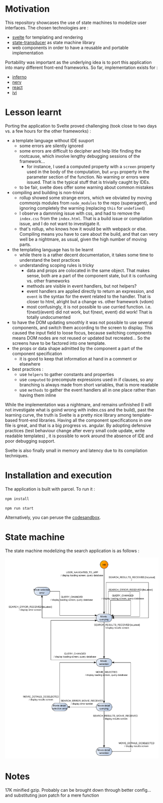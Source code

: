 # Motivation
This repository showcases the use of state machines to modelize user interfaces. The chosen 
technologies are :
 - [svelte](https://svelte.technology/) for templating and rendering
 - [state-transducer](https://github.com/brucou/state-transducer) as state machine library
 - web components in order to have a reusable and portable implementation
 
Portability was important as the underlying idea is to port this application into many different
front-end frameworks. So far, implementation exists for :
  - [inferno](https://github.com/brucou/movie-search-app-inferno)
  - [nerv](https://github.com/brucou/movie-search-app-nerv)
  - [react](https://codesandbox.io/s/kwn3lx2qx7)
  - [ivi](https://github.com/brucou/movie-search-app-ivi)

# Lesson learnt
Porting the application to Svelte proved challenging (took close to two days vs. a few hours for 
the other frameworks) :
- a template language without IDE suuport
  - some errors are silently ignored
  - some errors are difficult to decipher and help litle finding the rootcause, which involve 
  lengthy debugging sessions of the framework...
    - for instance, I used a computed property with a `screen` property used in the body of the 
    computation, but `args` property in the parameter section of the function.  No warning or 
    errors were issued. That is the typical stuff that is trivially caught by IDEs.
  - to be fair, svelte does offer some warning about common mistakes
- compiling and building is non-trivial
  - rollup showed some strange errors, which we obviated by moving commonjs modules from 
  `node_modules` to the repo (superagent), and ignoring completely the warning (replacing `this` 
  for `undefined`)
  - I observe a damnning issue with css, and had to remove the `index.css` from the `index.html`.
   That is a build issue or compilation issue, and I do not want to investigate it.
  - that's rollup, who knows how it would be with webpack or else. Compiling means you have to 
  care about the build, and that can very well be a nightmare, as usual, given the high number of
   moving parts.
- the templating language has to be learnt
  - while there is a rather decent documentation, it takes some time to understand the best 
  practices
  - understanding scoping rules is tricky
    - data and props are colocated in the same object. That makes sense, both are a part of the 
    component state, but it is confusing vs. other frameworks
    - methods are visible in event handlers, but not helpers?
    - event handlers are applied directly to return an expression, and `event` is the syntax for 
    the event related to the handler. That is closer to html, alright but a change vs. other 
    framework (vdom)
    - most confusingly, it is not possible to use curried function. i.e. f(next)(event) did not 
    work, but f(next, event) did work! That is totally undocumented
- to have the DOM updating smoothly it was not possible to use several components, and switch 
them according to the screen to display. This caused the input field to loose focus, because 
switching components means DOM nodes are not reused or updated but recreated... So the screens 
have to be factored into one template.
- the props or data shape admitted by the component a part of the component specification
  - it is good to keep that information at hand in a comment or elsewhere
- best practices :
  - use `helpers` to gather constants and properties
  - use `computed` to precompute expressions used in if clauses, so any branching is always made 
  from short variables, that is more readable
  - use `methods` to gather the event handlers all in one place rather than having them inline

While the implementation was a nightmare, and remains unfinished (I will not investigate what is 
goind wrong with index.css and the build), past the learning curve, the truth is Svelte is a 
pretty nice library among template-based front-end libraries. Having all the component 
specifications in one file is great, and that is a big progress vs. angular. By adopting 
defensive practices (test behaviour change after every small code update, write readable templates)
, it is possible to work around the absence of IDE and poor debugging support.  

Svelte is also finally small in memory and latency due to its compilation techniques.

# Installation and execution
The application is built with parcel. To run it :

`npm install`

`npm run start`

Alternatively, you can peruse the [codesandbox](https://codesandbox.io/s/3x9x5v4kq5).

# State machine
The state machine modelizing the search application is as follows :

![](movie%20search%20good%20fsm%20corrected%20flowchart%20no%20emphasis%20switchMap.png)

# Notes
17K minified gzip. Probably can be brought down through better config... and substituting json 
patch for a mere function
